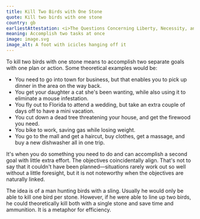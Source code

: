 ```yaml
---
title: Kill Two Birds with One Stone
quote: Kill two birds with one stone
country: gb
earliestAttestation: <i>The Questions Concerning Liberty, Necessity, and Chance</i> by Dr. John Bramhall (1656)
meaning: Accomplish two tasks at once
image: image.svg
image_alt: A foot with icicles hanging off it
---
```


To kill two birds with one stone means to accomplish two separate goals with one plan or action. Some theoretical examples would be:

* You need to go into town for business, but that enables you to pick up dinner in the area on the way back.
* You get your daughter a cat she's been wanting, while also using it to eliminate a mouse infestation.
* You fly out to Florida to attend a wedding, but take an extra couple of days off to have a mini vacation.
* You cut down a dead tree threatening your house, and get the firewood you need.
* You bike to work, saving gas while losing weight.
* You go to the mall and get a haircut, buy clothes, get a massage, and buy a new dishwasher all in one trip.

It's when you do something you need to do and can accomplish a second goal with little extra effort. The objectives coincidentally align. That's not to say that it couldn't have been planned—situations rarely work out so well without a little foresight, but it is not noteworthy when the objectives are naturally linked.

The idea is of a man hunting birds with a sling. Usually he would only be able to kill one bird per stone. However, if he were able to line up two birds, he could theoretically kill both with a single stone and save time and ammunition. It is a metaphor for efficiency.
